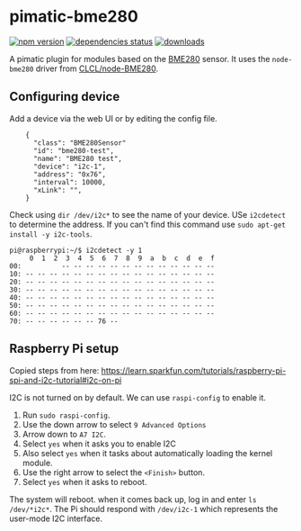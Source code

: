 # pimatic-bme280

[![npm version](https://badge.fury.io/js/pimatic-bme280.svg)](http://badge.fury.io/js/pimatic-bme280)
[![dependencies status](https://david-dm.org/atus/pimatic-bme280/status.svg)](https://david-dm.org/atus/pimatic-bme280)
[![downloads][downloads-image]][downloads-url]

[downloads-image]: https://img.shields.io/npm/dm/pimatic-bme280.svg?style=flat
[downloads-url]: https://npmjs.org/package/pimatic-bme280

A pimatic plugin for modules based on the [BME280](https://www.bosch-sensortec.com/bst/products/all_products/bme280) sensor. It uses the `node-bme280` driver from [CLCL/node-BME280](https://github.com/CLCL/node-BME280).

## Configuring device

Add a device via the web UI or by editing the config file.

```
    {
      "class": "BME280Sensor"
      "id": "bme280-test",
      "name": "BME280 test",
      "device": "i2c-1",
      "address": "0x76",
      "interval": 10000,
      "xLink": "",
    }
```

Check using `dir /dev/i2c*` to see the name of your device. USe `i2cdetect` to determine the address. If you can't find this command use `sudo apt-get install -y i2c-tools`.

```
pi@raspberrypi:~/$ i2cdetect -y 1
     0  1  2  3  4  5  6  7  8  9  a  b  c  d  e  f
00:          -- -- -- -- -- -- -- -- -- -- -- -- --
10: -- -- -- -- -- -- -- -- -- -- -- -- -- -- -- --
20: -- -- -- -- -- -- -- -- -- -- -- -- -- -- -- --
30: -- -- -- -- -- -- -- -- -- -- -- -- -- -- -- --
40: -- -- -- -- -- -- -- -- -- -- -- -- -- -- -- --
50: -- -- -- -- -- -- -- -- -- -- -- -- -- -- -- --
60: -- -- -- -- -- -- -- -- -- -- -- -- -- -- -- --
70: -- -- -- -- -- -- 76 --
```

## Raspberry Pi setup
Copied steps from here: https://learn.sparkfun.com/tutorials/raspberry-pi-spi-and-i2c-tutorial#i2c-on-pi

I2C is not turned on by default. We can use `raspi-config` to enable it.

1. Run `sudo raspi-config`.
2. Use the down arrow to select `9 Advanced Options`
3. Arrow down to `A7 I2C`.
4. Select `yes` when it asks you to enable I2C
5. Also select `yes` when it tasks about automatically loading the kernel module.
6. Use the right arrow to select the `<Finish>` button.
7. Select `yes` when it asks to reboot.

The system will reboot. when it comes back up, log in and enter `ls /dev/*i2c*`.
The Pi should respond with `/dev/i2c-1` which represents the user-mode I2C interface.
